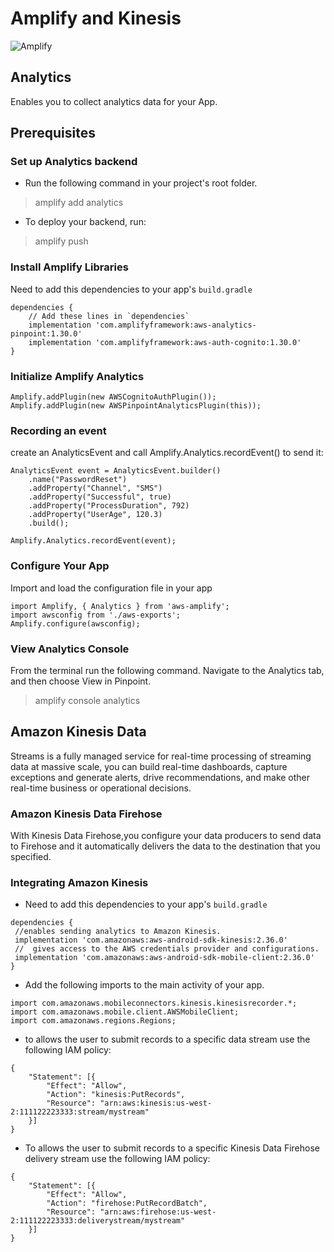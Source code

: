 # Amplify and Kinesis
![Amplify](https://cdn-ssl-devio-img.classmethod.jp/wp-content/uploads/2020/05/amplify-using-service-640x386.png)
## Analytics
Enables you to collect analytics data for your App. 

## Prerequisites
### Set up Analytics backend
* Run the following command in your project's root folder.
> amplify add analytics
* To deploy your backend, run:
>amplify push

### Install Amplify Libraries
Need to add this dependencies to your app's `build.gradle`

```
dependencies {
    // Add these lines in `dependencies`
    implementation 'com.amplifyframework:aws-analytics-pinpoint:1.30.0'
    implementation 'com.amplifyframework:aws-auth-cognito:1.30.0'
}
```

### Initialize Amplify Analytics
```
Amplify.addPlugin(new AWSCognitoAuthPlugin());
Amplify.addPlugin(new AWSPinpointAnalyticsPlugin(this));
```
### Recording an event
create an AnalyticsEvent and call Amplify.Analytics.recordEvent() to send it:

```
AnalyticsEvent event = AnalyticsEvent.builder()
    .name("PasswordReset")
    .addProperty("Channel", "SMS")
    .addProperty("Successful", true)
    .addProperty("ProcessDuration", 792)
    .addProperty("UserAge", 120.3)
    .build();

Amplify.Analytics.recordEvent(event);
``` 

### Configure Your App
Import and load the configuration file in your app

```
import Amplify, { Analytics } from 'aws-amplify';
import awsconfig from './aws-exports';
Amplify.configure(awsconfig);
```

### View Analytics Console
From the terminal run the following command. Navigate to the Analytics tab, and then choose View in Pinpoint.

> amplify console analytics


## Amazon Kinesis Data 
Streams is a fully managed service for real-time processing of streaming data at massive scale,  you can build real-time dashboards, capture exceptions and generate alerts, drive recommendations, and make other real-time business or operational decisions. 

### Amazon Kinesis Data Firehose
 With Kinesis Data Firehose,you configure your data producers to send data to Firehose and it automatically delivers the data to the destination that you specified.

### Integrating Amazon Kinesis

* Need to add this dependencies to your app's `build.gradle`
 ```
dependencies {
  //enables sending analytics to Amazon Kinesis.
  implementation 'com.amazonaws:aws-android-sdk-kinesis:2.36.0'
  //  gives access to the AWS credentials provider and configurations.
  implementation 'com.amazonaws:aws-android-sdk-mobile-client:2.36.0'
}
```
* Add the following imports to the main activity of your app.

```
import com.amazonaws.mobileconnectors.kinesis.kinesisrecorder.*;
import com.amazonaws.mobile.client.AWSMobileClient;
import com.amazonaws.regions.Regions;
```
* to allows the user to submit records to a specific data stream use the following IAM policy:

```
{
    "Statement": [{
        "Effect": "Allow",
        "Action": "kinesis:PutRecords",
        "Resource": "arn:aws:kinesis:us-west-2:111122223333:stream/mystream"
    }]
}
```
* To allows the user to submit records to a specific Kinesis Data Firehose delivery stream use the following IAM policy:

```
{
    "Statement": [{
        "Effect": "Allow",
        "Action": "firehose:PutRecordBatch",
        "Resource": "arn:aws:firehose:us-west-2:111122223333:deliverystream/mystream"
    }]
}
```




